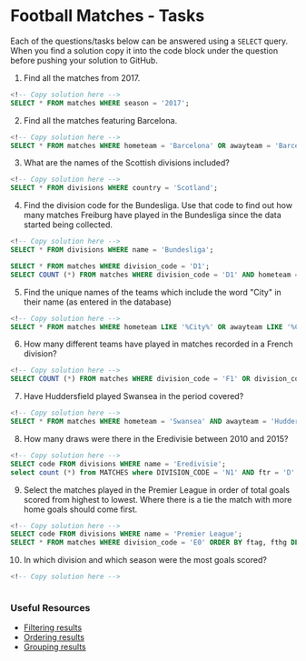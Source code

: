 # Football Matches - Tasks

Each of the questions/tasks below can be answered using a `SELECT` query. When you find a solution copy it into the code block under the question before pushing your solution to GitHub.

1) Find all the matches from 2017.

```sql
<!-- Copy solution here -->
SELECT * FROM matches WHERE season = '2017';

```

2) Find all the matches featuring Barcelona.

```sql
<!-- Copy solution here -->
SELECT * FROM matches WHERE hometeam = 'Barcelona' OR awayteam = 'Barcelona';


```

3) What are the names of the Scottish divisions included?

```sql
<!-- Copy solution here -->
SELECT * FROM divisions WHERE country = 'Scotland';

```

4) Find the division code for the Bundesliga. Use that code to find out how many matches Freiburg have played in the Bundesliga since the data started being collected.

```sql
<!-- Copy solution here -->
SELECT * FROM divisions WHERE name = 'Bundesliga';

SELECT * FROM matches WHERE division_code = 'D1';
SELECT COUNT (*) FROM matches WHERE division_code = 'D1' AND hometeam = 'Freiburg' OR awayteam = 'Freiburg'

```

5) Find the unique names of the teams which include the word "City" in their name (as entered in the database)

```sql
<!-- Copy solution here -->
SELECT * FROM matches WHERE hometeam LIKE '%City%' OR awayteam LIKE '%City%'

```

6) How many different teams have played in matches recorded in a French division?

```sql
<!-- Copy solution here -->
SELECT COUNT (*) FROM matches WHERE division_code = 'F1' OR division_code = 'F2'

```

7) Have Huddersfield played Swansea in the period covered?

```sql
<!-- Copy solution here -->
SELECT * FROM matches WHERE hometeam = 'Swansea' AND awayteam = 'Huddersfield' OR hometeam = 'Huddersfield' AND awayteam = 'Swansea';

```

8) How many draws were there in the Eredivisie between 2010 and 2015?

```sql
<!-- Copy solution here -->
SELECT code FROM divisions WHERE name = 'Eredivisie';
select count (*) from MATCHES where DIVISION_CODE = 'N1' AND ftr = 'D' AND season BETWEEN 2010 AND 2015;


```

9) Select the matches played in the Premier League in order of total goals scored from highest to lowest. Where there is a tie the match with more home goals should come first.

```sql
<!-- Copy solution here -->
SELECT code FROM divisions WHERE name = 'Premier League';
SELECT * FROM matches WHERE division_code = 'E0' ORDER BY ftag, fthg DESC;


```

10) In which division and which season were the most goals scored?

```sql
<!-- Copy solution here -->



```

### Useful Resources

- [Filtering results](https://www.w3schools.com/sql/sql_where.asp)
- [Ordering results](https://www.w3schools.com/sql/sql_orderby.asp)
- [Grouping results](https://www.w3schools.com/sql/sql_groupby.asp)